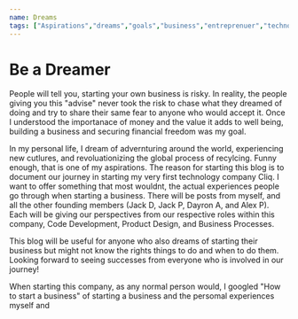 ```yaml
---
name: Dreams
tags: ["Aspirations","dreams","goals","business","entreprenuer","technology"]
---
```


# Be a Dreamer

People will tell you, starting your own business is risky. In reality, the people giving you this "advise" never took the risk to chase what they dreamed of doing and try to share their same fear to anyone who would accept it. Once I understood the importanace of money and the value it adds to well being, building a business and securing financial freedom was my goal. 

In my personal life, I dream of advernturing around the world, experiencing new cutlures, and revoluationizing the global process of recylcing. Funny enough, that is one of my aspirations. The reason for starting this blog is to document our journey in starting my very first technology company Cliq.  I want to offer something that most wouldnt, the actual experiences people go through when starting a business. There will be posts from myself, and all the other founding members (Jack D, Jack P, Dayron A, and Alex P). Each will be giving our perspectives from our respective roles within this company, Code Development, Product Design, and Business Processes. 

This blog will be useful for anyone who also dreams of starting their business but might not know the rights things to do and when to do them. Looking forward to seeing successes from everyone who is involved in our journey! 

When starting this company, as any normal person would, I googled "How to start a business" of starting a business and the persomal experiences myself and
